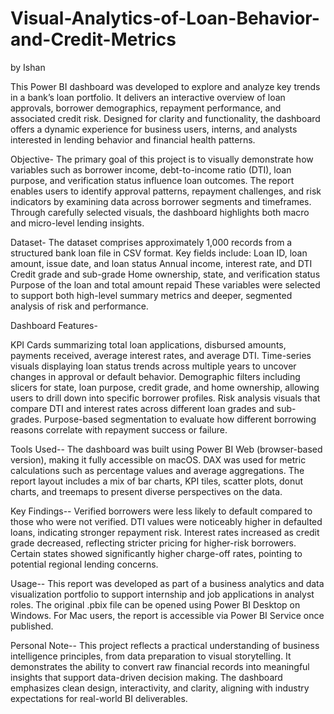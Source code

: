 # Visual-Analytics-of-Loan-Behavior-and-Credit-Metrics
by Ishan

This Power BI dashboard was developed to explore and analyze key trends in a bank’s loan portfolio. It delivers an interactive overview of loan approvals, borrower demographics, repayment performance, and associated credit risk. Designed for clarity and functionality, the dashboard offers a dynamic experience for business users, interns, and analysts interested in lending behavior and financial health patterns.

Objective-
The primary goal of this project is to visually demonstrate how variables such as borrower income, debt-to-income ratio (DTI), loan purpose, and verification status influence loan outcomes. The report enables users to identify approval patterns, repayment challenges, and risk indicators by examining data across borrower segments and timeframes. Through carefully selected visuals, the dashboard highlights both macro and micro-level lending insights.

Dataset-
The dataset comprises approximately 1,000 records from a structured bank loan file in CSV format. Key fields include:
Loan ID, loan amount, issue date, and loan status
Annual income, interest rate, and DTI
Credit grade and sub-grade
Home ownership, state, and verification status
Purpose of the loan and total amount repaid
These variables were selected to support both high-level summary metrics and deeper, segmented analysis of risk and performance.

Dashboard Features-

KPI Cards summarizing total loan applications, disbursed amounts, payments received, average interest rates, and average DTI.
Time-series visuals displaying loan status trends across multiple years to uncover changes in approval or default behavior.
Demographic filters including slicers for state, loan purpose, credit grade, and home ownership, allowing users to drill down into specific borrower profiles.
Risk analysis visuals that compare DTI and interest rates across different loan grades and sub-grades.
Purpose-based segmentation to evaluate how different borrowing reasons correlate with repayment success or failure.

Tools Used--
The dashboard was built using Power BI Web (browser-based version), making it fully accessible on macOS. DAX was used for metric calculations such as percentage values and average aggregations. The report layout includes a mix of bar charts, KPI tiles, scatter plots, donut charts, and treemaps to present diverse perspectives on the data.

Key Findings--
Verified borrowers were less likely to default compared to those who were not verified.
DTI values were noticeably higher in defaulted loans, indicating stronger repayment risk.
Interest rates increased as credit grade decreased, reflecting stricter pricing for higher-risk borrowers.
Certain states showed significantly higher charge-off rates, pointing to potential regional lending concerns.

Usage--
This report was developed as part of a business analytics and data visualization portfolio to support internship and job applications in analyst roles. The original .pbix file can be opened using Power BI Desktop on Windows. For Mac users, the report is accessible via Power BI Service once published.

Personal Note--
This project reflects a practical understanding of business intelligence principles, from data preparation to visual storytelling. It demonstrates the ability to convert raw financial records into meaningful insights that support data-driven decision making. The dashboard emphasizes clean design, interactivity, and clarity, aligning with industry expectations for real-world BI deliverables.
